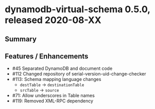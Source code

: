 # dynamodb-virtual-schema 0.5.0, released 2020-08-XX
 
## Summary



## Features / Enhancements
 
* #45 Separated DynamoDB and document code 
* #112 Changed repository of serial-version-uid-change-checker
* #113: Schema mapping language changes
    * `destTable` -> `destinationTable`
    * `srcTable` -> `source`
* #71: Allow underscores in Table names
* #119: Removed XML-RPC dependency 

